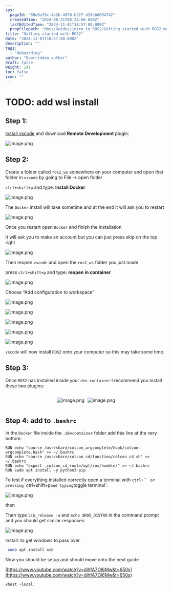 ```yaml
---
sys:
  pageId: "89e0a78c-4e2b-4070-b327-d28cb0694742"
  createdTime: "2024-08-21T00:24:00.000Z"
  lastEditedTime: "2024-11-01T18:57:00.000Z"
  propFilepath: "docs/Guides/intro_to_ROS2/Getting started with ROS2.md"
title: "Getting started with ROS2"
date: "2024-11-01T18:57:00.000Z"
description: ""
tags:
  - "Onboarding"
author: "Overridden author"
draft: false
weight: 141
toc: false
icon: ""
---
```


# TODO: add wsl install

## Step 1:

[Install vscode](https://code.visualstudio.com/download) and download **Remote Development** plugin:

![image.png](https://prod-files-secure.s3.us-west-2.amazonaws.com/d518164a-d88e-44d1-a4ee-3adb3bd8bce0/efb52993-1881-4a40-b95e-6f020334f022/image.png?X-Amz-Algorithm=AWS4-HMAC-SHA256&X-Amz-Content-Sha256=UNSIGNED-PAYLOAD&X-Amz-Credential=ASIAZI2LB466RJTLVFTP%2F20250204%2Fus-west-2%2Fs3%2Faws4_request&X-Amz-Date=20250204T190114Z&X-Amz-Expires=3600&X-Amz-Security-Token=IQoJb3JpZ2luX2VjEBsaCXVzLXdlc3QtMiJHMEUCIQDzsObUefX%2FilsgpDBM5FsHJNlCL%2FJD8Nwgb8qNI6lKXgIgRIeUvKlu1ypOBINimMfQDeBOwIP1jgVwiXpId%2F%2F9vFIq%2FwMINBAAGgw2Mzc0MjMxODM4MDUiDGVIf7vZzGTBp2clLircAy%2FaWndn8rM0SaCgQytIHcmDr3%2BtXWw6H4TfVcLnfMBqXoJjXjUdlZYo7J%2BLNE5NDyYpw2R4nDAgu%2BIOMlf37xGM%2B5QVhVKLcl%2B5ivyMGfCFdWzdiH%2FyOIeo4zYTxufKy9UDcOVKVE8x%2BcQto%2Fs452leIt5GEEx0F4UnmDk9NLJUCvEtMsls5%2B%2BS8GFJJqcLXHjMfnTkChiUzW79haNdy5o5t3ZElRCN%2FZHQIaRqphLgMWaYgknezgWniGHagNC%2BqFG3tdEdgGlih8JzXWRuPsuyiuv5uHLRjlIh2ByBYL0k9ickgzfBtlFnxB4ylenD1RMiUNP30uDvmJIrc5WSpKtmXUHL0gr63yMp4I0ioUAT4FkRmJ5MPj2KvAVEY6e4z%2BgWUHF2jA4xM%2B3h5K6xQCVi%2FhvIQvnNxfmKVmOlUZmC0qu0bPTdqY14ehOkfJKPmV14zA9Dm%2BoTom7661A9dfL5DHjQiFzIwP%2B6WAeRZosyo%2FFfyBse0UiDQVye9TpSJ81fsrhbz3jdU5K0M606H15Nd5kFA8%2B2TeC2tgasU%2FePThRHKqdh%2FUF0SVMb%2F5DHJzs9fFAJ%2FYQjSROMhurbjdhPfZ%2BgT32nSsy9BtiRRfKlrGYOl35toRq%2BiDYnMJ%2B%2Fib0GOqUB1PAWMEuvppQiii85JpPddQ0C%2BcYL2Z%2BezgZhlxCQ5qdZn040%2Fdp6BnuAh7lpd7WmGh34T7OAlDLtCxa25PFLgXuRHcCycg0ARiGu824qY%2FDYJjeAn4UMGC8YZ%2BFCgzAQH4e%2Bdecrjd3yQDcCSNv%2BQoIsSsUBSbqkIk6VyXlD07ZbTytq6l44VV0P%2FedggOCFhUGqTtq88yllWdw6cnnvpmJw5qcE&X-Amz-Signature=816f8d0f166c1ade94641da87626399457897693e698e171735e4f0d4bbf2790&X-Amz-SignedHeaders=host&x-id=GetObject)

## Step 2:

Create a folder called `ros2_ws` somewhere on your computer and open that folder in `vscode` by going to File → open folder 

`ctrl+shift+p` and type: **Install Docker**

![image.png](https://prod-files-secure.s3.us-west-2.amazonaws.com/d518164a-d88e-44d1-a4ee-3adb3bd8bce0/2269dc0e-1cd5-47ff-bceb-c04ad9b2eab0/image.png?X-Amz-Algorithm=AWS4-HMAC-SHA256&X-Amz-Content-Sha256=UNSIGNED-PAYLOAD&X-Amz-Credential=ASIAZI2LB466RJTLVFTP%2F20250204%2Fus-west-2%2Fs3%2Faws4_request&X-Amz-Date=20250204T190114Z&X-Amz-Expires=3600&X-Amz-Security-Token=IQoJb3JpZ2luX2VjEBsaCXVzLXdlc3QtMiJHMEUCIQDzsObUefX%2FilsgpDBM5FsHJNlCL%2FJD8Nwgb8qNI6lKXgIgRIeUvKlu1ypOBINimMfQDeBOwIP1jgVwiXpId%2F%2F9vFIq%2FwMINBAAGgw2Mzc0MjMxODM4MDUiDGVIf7vZzGTBp2clLircAy%2FaWndn8rM0SaCgQytIHcmDr3%2BtXWw6H4TfVcLnfMBqXoJjXjUdlZYo7J%2BLNE5NDyYpw2R4nDAgu%2BIOMlf37xGM%2B5QVhVKLcl%2B5ivyMGfCFdWzdiH%2FyOIeo4zYTxufKy9UDcOVKVE8x%2BcQto%2Fs452leIt5GEEx0F4UnmDk9NLJUCvEtMsls5%2B%2BS8GFJJqcLXHjMfnTkChiUzW79haNdy5o5t3ZElRCN%2FZHQIaRqphLgMWaYgknezgWniGHagNC%2BqFG3tdEdgGlih8JzXWRuPsuyiuv5uHLRjlIh2ByBYL0k9ickgzfBtlFnxB4ylenD1RMiUNP30uDvmJIrc5WSpKtmXUHL0gr63yMp4I0ioUAT4FkRmJ5MPj2KvAVEY6e4z%2BgWUHF2jA4xM%2B3h5K6xQCVi%2FhvIQvnNxfmKVmOlUZmC0qu0bPTdqY14ehOkfJKPmV14zA9Dm%2BoTom7661A9dfL5DHjQiFzIwP%2B6WAeRZosyo%2FFfyBse0UiDQVye9TpSJ81fsrhbz3jdU5K0M606H15Nd5kFA8%2B2TeC2tgasU%2FePThRHKqdh%2FUF0SVMb%2F5DHJzs9fFAJ%2FYQjSROMhurbjdhPfZ%2BgT32nSsy9BtiRRfKlrGYOl35toRq%2BiDYnMJ%2B%2Fib0GOqUB1PAWMEuvppQiii85JpPddQ0C%2BcYL2Z%2BezgZhlxCQ5qdZn040%2Fdp6BnuAh7lpd7WmGh34T7OAlDLtCxa25PFLgXuRHcCycg0ARiGu824qY%2FDYJjeAn4UMGC8YZ%2BFCgzAQH4e%2Bdecrjd3yQDcCSNv%2BQoIsSsUBSbqkIk6VyXlD07ZbTytq6l44VV0P%2FedggOCFhUGqTtq88yllWdw6cnnvpmJw5qcE&X-Amz-Signature=d6b03b5e740fb8e7630cf5b9b201dea832fa19ab22ab59c880db4f760b715abd&X-Amz-SignedHeaders=host&x-id=GetObject)

The `Docker` install will take sometime and at the end it will ask you to restart

![image.png](https://prod-files-secure.s3.us-west-2.amazonaws.com/d518164a-d88e-44d1-a4ee-3adb3bd8bce0/ed233f78-be33-4b1f-b89c-9c346c0e961e/image.png?X-Amz-Algorithm=AWS4-HMAC-SHA256&X-Amz-Content-Sha256=UNSIGNED-PAYLOAD&X-Amz-Credential=ASIAZI2LB466RJTLVFTP%2F20250204%2Fus-west-2%2Fs3%2Faws4_request&X-Amz-Date=20250204T190114Z&X-Amz-Expires=3600&X-Amz-Security-Token=IQoJb3JpZ2luX2VjEBsaCXVzLXdlc3QtMiJHMEUCIQDzsObUefX%2FilsgpDBM5FsHJNlCL%2FJD8Nwgb8qNI6lKXgIgRIeUvKlu1ypOBINimMfQDeBOwIP1jgVwiXpId%2F%2F9vFIq%2FwMINBAAGgw2Mzc0MjMxODM4MDUiDGVIf7vZzGTBp2clLircAy%2FaWndn8rM0SaCgQytIHcmDr3%2BtXWw6H4TfVcLnfMBqXoJjXjUdlZYo7J%2BLNE5NDyYpw2R4nDAgu%2BIOMlf37xGM%2B5QVhVKLcl%2B5ivyMGfCFdWzdiH%2FyOIeo4zYTxufKy9UDcOVKVE8x%2BcQto%2Fs452leIt5GEEx0F4UnmDk9NLJUCvEtMsls5%2B%2BS8GFJJqcLXHjMfnTkChiUzW79haNdy5o5t3ZElRCN%2FZHQIaRqphLgMWaYgknezgWniGHagNC%2BqFG3tdEdgGlih8JzXWRuPsuyiuv5uHLRjlIh2ByBYL0k9ickgzfBtlFnxB4ylenD1RMiUNP30uDvmJIrc5WSpKtmXUHL0gr63yMp4I0ioUAT4FkRmJ5MPj2KvAVEY6e4z%2BgWUHF2jA4xM%2B3h5K6xQCVi%2FhvIQvnNxfmKVmOlUZmC0qu0bPTdqY14ehOkfJKPmV14zA9Dm%2BoTom7661A9dfL5DHjQiFzIwP%2B6WAeRZosyo%2FFfyBse0UiDQVye9TpSJ81fsrhbz3jdU5K0M606H15Nd5kFA8%2B2TeC2tgasU%2FePThRHKqdh%2FUF0SVMb%2F5DHJzs9fFAJ%2FYQjSROMhurbjdhPfZ%2BgT32nSsy9BtiRRfKlrGYOl35toRq%2BiDYnMJ%2B%2Fib0GOqUB1PAWMEuvppQiii85JpPddQ0C%2BcYL2Z%2BezgZhlxCQ5qdZn040%2Fdp6BnuAh7lpd7WmGh34T7OAlDLtCxa25PFLgXuRHcCycg0ARiGu824qY%2FDYJjeAn4UMGC8YZ%2BFCgzAQH4e%2Bdecrjd3yQDcCSNv%2BQoIsSsUBSbqkIk6VyXlD07ZbTytq6l44VV0P%2FedggOCFhUGqTtq88yllWdw6cnnvpmJw5qcE&X-Amz-Signature=bda6817204794df122435775f64f889431593827aab8a9524bde5a547abf7d24&X-Amz-SignedHeaders=host&x-id=GetObject)

Once you restart open `Docker` and finish the installation

It will ask you to make an account but you can just press skip on the top right

![image.png](https://prod-files-secure.s3.us-west-2.amazonaws.com/d518164a-d88e-44d1-a4ee-3adb3bd8bce0/21010ad9-1659-4fd9-9f59-9932a09b2a3d/image.png?X-Amz-Algorithm=AWS4-HMAC-SHA256&X-Amz-Content-Sha256=UNSIGNED-PAYLOAD&X-Amz-Credential=ASIAZI2LB466RJTLVFTP%2F20250204%2Fus-west-2%2Fs3%2Faws4_request&X-Amz-Date=20250204T190114Z&X-Amz-Expires=3600&X-Amz-Security-Token=IQoJb3JpZ2luX2VjEBsaCXVzLXdlc3QtMiJHMEUCIQDzsObUefX%2FilsgpDBM5FsHJNlCL%2FJD8Nwgb8qNI6lKXgIgRIeUvKlu1ypOBINimMfQDeBOwIP1jgVwiXpId%2F%2F9vFIq%2FwMINBAAGgw2Mzc0MjMxODM4MDUiDGVIf7vZzGTBp2clLircAy%2FaWndn8rM0SaCgQytIHcmDr3%2BtXWw6H4TfVcLnfMBqXoJjXjUdlZYo7J%2BLNE5NDyYpw2R4nDAgu%2BIOMlf37xGM%2B5QVhVKLcl%2B5ivyMGfCFdWzdiH%2FyOIeo4zYTxufKy9UDcOVKVE8x%2BcQto%2Fs452leIt5GEEx0F4UnmDk9NLJUCvEtMsls5%2B%2BS8GFJJqcLXHjMfnTkChiUzW79haNdy5o5t3ZElRCN%2FZHQIaRqphLgMWaYgknezgWniGHagNC%2BqFG3tdEdgGlih8JzXWRuPsuyiuv5uHLRjlIh2ByBYL0k9ickgzfBtlFnxB4ylenD1RMiUNP30uDvmJIrc5WSpKtmXUHL0gr63yMp4I0ioUAT4FkRmJ5MPj2KvAVEY6e4z%2BgWUHF2jA4xM%2B3h5K6xQCVi%2FhvIQvnNxfmKVmOlUZmC0qu0bPTdqY14ehOkfJKPmV14zA9Dm%2BoTom7661A9dfL5DHjQiFzIwP%2B6WAeRZosyo%2FFfyBse0UiDQVye9TpSJ81fsrhbz3jdU5K0M606H15Nd5kFA8%2B2TeC2tgasU%2FePThRHKqdh%2FUF0SVMb%2F5DHJzs9fFAJ%2FYQjSROMhurbjdhPfZ%2BgT32nSsy9BtiRRfKlrGYOl35toRq%2BiDYnMJ%2B%2Fib0GOqUB1PAWMEuvppQiii85JpPddQ0C%2BcYL2Z%2BezgZhlxCQ5qdZn040%2Fdp6BnuAh7lpd7WmGh34T7OAlDLtCxa25PFLgXuRHcCycg0ARiGu824qY%2FDYJjeAn4UMGC8YZ%2BFCgzAQH4e%2Bdecrjd3yQDcCSNv%2BQoIsSsUBSbqkIk6VyXlD07ZbTytq6l44VV0P%2FedggOCFhUGqTtq88yllWdw6cnnvpmJw5qcE&X-Amz-Signature=92ef69827d484de937da6be112001dc4822beaa2bb25d0ee3002dae7b072b75c&X-Amz-SignedHeaders=host&x-id=GetObject)

Then reopen `vscode` and open the `ros2_ws` folder you just made

press `ctrl+shift+p` and type: **reopen in container**

![image.png](https://prod-files-secure.s3.us-west-2.amazonaws.com/d518164a-d88e-44d1-a4ee-3adb3bd8bce0/4e93b8c2-41ad-488c-8095-c74205196118/image.png?X-Amz-Algorithm=AWS4-HMAC-SHA256&X-Amz-Content-Sha256=UNSIGNED-PAYLOAD&X-Amz-Credential=ASIAZI2LB466RJTLVFTP%2F20250204%2Fus-west-2%2Fs3%2Faws4_request&X-Amz-Date=20250204T190114Z&X-Amz-Expires=3600&X-Amz-Security-Token=IQoJb3JpZ2luX2VjEBsaCXVzLXdlc3QtMiJHMEUCIQDzsObUefX%2FilsgpDBM5FsHJNlCL%2FJD8Nwgb8qNI6lKXgIgRIeUvKlu1ypOBINimMfQDeBOwIP1jgVwiXpId%2F%2F9vFIq%2FwMINBAAGgw2Mzc0MjMxODM4MDUiDGVIf7vZzGTBp2clLircAy%2FaWndn8rM0SaCgQytIHcmDr3%2BtXWw6H4TfVcLnfMBqXoJjXjUdlZYo7J%2BLNE5NDyYpw2R4nDAgu%2BIOMlf37xGM%2B5QVhVKLcl%2B5ivyMGfCFdWzdiH%2FyOIeo4zYTxufKy9UDcOVKVE8x%2BcQto%2Fs452leIt5GEEx0F4UnmDk9NLJUCvEtMsls5%2B%2BS8GFJJqcLXHjMfnTkChiUzW79haNdy5o5t3ZElRCN%2FZHQIaRqphLgMWaYgknezgWniGHagNC%2BqFG3tdEdgGlih8JzXWRuPsuyiuv5uHLRjlIh2ByBYL0k9ickgzfBtlFnxB4ylenD1RMiUNP30uDvmJIrc5WSpKtmXUHL0gr63yMp4I0ioUAT4FkRmJ5MPj2KvAVEY6e4z%2BgWUHF2jA4xM%2B3h5K6xQCVi%2FhvIQvnNxfmKVmOlUZmC0qu0bPTdqY14ehOkfJKPmV14zA9Dm%2BoTom7661A9dfL5DHjQiFzIwP%2B6WAeRZosyo%2FFfyBse0UiDQVye9TpSJ81fsrhbz3jdU5K0M606H15Nd5kFA8%2B2TeC2tgasU%2FePThRHKqdh%2FUF0SVMb%2F5DHJzs9fFAJ%2FYQjSROMhurbjdhPfZ%2BgT32nSsy9BtiRRfKlrGYOl35toRq%2BiDYnMJ%2B%2Fib0GOqUB1PAWMEuvppQiii85JpPddQ0C%2BcYL2Z%2BezgZhlxCQ5qdZn040%2Fdp6BnuAh7lpd7WmGh34T7OAlDLtCxa25PFLgXuRHcCycg0ARiGu824qY%2FDYJjeAn4UMGC8YZ%2BFCgzAQH4e%2Bdecrjd3yQDcCSNv%2BQoIsSsUBSbqkIk6VyXlD07ZbTytq6l44VV0P%2FedggOCFhUGqTtq88yllWdw6cnnvpmJw5qcE&X-Amz-Signature=2f15ef9fe5660443d903568b30df867ed2bab697f6557fc2a2625b2f49a3d9e2&X-Amz-SignedHeaders=host&x-id=GetObject)

Choose “Add configuration to workspace”

![image.png](https://prod-files-secure.s3.us-west-2.amazonaws.com/d518164a-d88e-44d1-a4ee-3adb3bd8bce0/9560b282-5060-4989-ba37-97e7b2c22476/image.png?X-Amz-Algorithm=AWS4-HMAC-SHA256&X-Amz-Content-Sha256=UNSIGNED-PAYLOAD&X-Amz-Credential=ASIAZI2LB466RJTLVFTP%2F20250204%2Fus-west-2%2Fs3%2Faws4_request&X-Amz-Date=20250204T190114Z&X-Amz-Expires=3600&X-Amz-Security-Token=IQoJb3JpZ2luX2VjEBsaCXVzLXdlc3QtMiJHMEUCIQDzsObUefX%2FilsgpDBM5FsHJNlCL%2FJD8Nwgb8qNI6lKXgIgRIeUvKlu1ypOBINimMfQDeBOwIP1jgVwiXpId%2F%2F9vFIq%2FwMINBAAGgw2Mzc0MjMxODM4MDUiDGVIf7vZzGTBp2clLircAy%2FaWndn8rM0SaCgQytIHcmDr3%2BtXWw6H4TfVcLnfMBqXoJjXjUdlZYo7J%2BLNE5NDyYpw2R4nDAgu%2BIOMlf37xGM%2B5QVhVKLcl%2B5ivyMGfCFdWzdiH%2FyOIeo4zYTxufKy9UDcOVKVE8x%2BcQto%2Fs452leIt5GEEx0F4UnmDk9NLJUCvEtMsls5%2B%2BS8GFJJqcLXHjMfnTkChiUzW79haNdy5o5t3ZElRCN%2FZHQIaRqphLgMWaYgknezgWniGHagNC%2BqFG3tdEdgGlih8JzXWRuPsuyiuv5uHLRjlIh2ByBYL0k9ickgzfBtlFnxB4ylenD1RMiUNP30uDvmJIrc5WSpKtmXUHL0gr63yMp4I0ioUAT4FkRmJ5MPj2KvAVEY6e4z%2BgWUHF2jA4xM%2B3h5K6xQCVi%2FhvIQvnNxfmKVmOlUZmC0qu0bPTdqY14ehOkfJKPmV14zA9Dm%2BoTom7661A9dfL5DHjQiFzIwP%2B6WAeRZosyo%2FFfyBse0UiDQVye9TpSJ81fsrhbz3jdU5K0M606H15Nd5kFA8%2B2TeC2tgasU%2FePThRHKqdh%2FUF0SVMb%2F5DHJzs9fFAJ%2FYQjSROMhurbjdhPfZ%2BgT32nSsy9BtiRRfKlrGYOl35toRq%2BiDYnMJ%2B%2Fib0GOqUB1PAWMEuvppQiii85JpPddQ0C%2BcYL2Z%2BezgZhlxCQ5qdZn040%2Fdp6BnuAh7lpd7WmGh34T7OAlDLtCxa25PFLgXuRHcCycg0ARiGu824qY%2FDYJjeAn4UMGC8YZ%2BFCgzAQH4e%2Bdecrjd3yQDcCSNv%2BQoIsSsUBSbqkIk6VyXlD07ZbTytq6l44VV0P%2FedggOCFhUGqTtq88yllWdw6cnnvpmJw5qcE&X-Amz-Signature=eb86188ed80d3125fe324cd1f173005ccc9292e9a977fffd6f65c398f17874f6&X-Amz-SignedHeaders=host&x-id=GetObject)

![image.png](https://prod-files-secure.s3.us-west-2.amazonaws.com/d518164a-d88e-44d1-a4ee-3adb3bd8bce0/2ee63f81-886b-48e8-a553-dc6e5eac99e4/image.png?X-Amz-Algorithm=AWS4-HMAC-SHA256&X-Amz-Content-Sha256=UNSIGNED-PAYLOAD&X-Amz-Credential=ASIAZI2LB466RJTLVFTP%2F20250204%2Fus-west-2%2Fs3%2Faws4_request&X-Amz-Date=20250204T190114Z&X-Amz-Expires=3600&X-Amz-Security-Token=IQoJb3JpZ2luX2VjEBsaCXVzLXdlc3QtMiJHMEUCIQDzsObUefX%2FilsgpDBM5FsHJNlCL%2FJD8Nwgb8qNI6lKXgIgRIeUvKlu1ypOBINimMfQDeBOwIP1jgVwiXpId%2F%2F9vFIq%2FwMINBAAGgw2Mzc0MjMxODM4MDUiDGVIf7vZzGTBp2clLircAy%2FaWndn8rM0SaCgQytIHcmDr3%2BtXWw6H4TfVcLnfMBqXoJjXjUdlZYo7J%2BLNE5NDyYpw2R4nDAgu%2BIOMlf37xGM%2B5QVhVKLcl%2B5ivyMGfCFdWzdiH%2FyOIeo4zYTxufKy9UDcOVKVE8x%2BcQto%2Fs452leIt5GEEx0F4UnmDk9NLJUCvEtMsls5%2B%2BS8GFJJqcLXHjMfnTkChiUzW79haNdy5o5t3ZElRCN%2FZHQIaRqphLgMWaYgknezgWniGHagNC%2BqFG3tdEdgGlih8JzXWRuPsuyiuv5uHLRjlIh2ByBYL0k9ickgzfBtlFnxB4ylenD1RMiUNP30uDvmJIrc5WSpKtmXUHL0gr63yMp4I0ioUAT4FkRmJ5MPj2KvAVEY6e4z%2BgWUHF2jA4xM%2B3h5K6xQCVi%2FhvIQvnNxfmKVmOlUZmC0qu0bPTdqY14ehOkfJKPmV14zA9Dm%2BoTom7661A9dfL5DHjQiFzIwP%2B6WAeRZosyo%2FFfyBse0UiDQVye9TpSJ81fsrhbz3jdU5K0M606H15Nd5kFA8%2B2TeC2tgasU%2FePThRHKqdh%2FUF0SVMb%2F5DHJzs9fFAJ%2FYQjSROMhurbjdhPfZ%2BgT32nSsy9BtiRRfKlrGYOl35toRq%2BiDYnMJ%2B%2Fib0GOqUB1PAWMEuvppQiii85JpPddQ0C%2BcYL2Z%2BezgZhlxCQ5qdZn040%2Fdp6BnuAh7lpd7WmGh34T7OAlDLtCxa25PFLgXuRHcCycg0ARiGu824qY%2FDYJjeAn4UMGC8YZ%2BFCgzAQH4e%2Bdecrjd3yQDcCSNv%2BQoIsSsUBSbqkIk6VyXlD07ZbTytq6l44VV0P%2FedggOCFhUGqTtq88yllWdw6cnnvpmJw5qcE&X-Amz-Signature=9ca770680a4e54b45a1ca5eaa25f50ec2975428eed796431dbf7bad7b2fb70ed&X-Amz-SignedHeaders=host&x-id=GetObject)

![image.png](https://prod-files-secure.s3.us-west-2.amazonaws.com/d518164a-d88e-44d1-a4ee-3adb3bd8bce0/ae1580b2-b048-407e-aed9-b584224a7a04/image.png?X-Amz-Algorithm=AWS4-HMAC-SHA256&X-Amz-Content-Sha256=UNSIGNED-PAYLOAD&X-Amz-Credential=ASIAZI2LB466RJTLVFTP%2F20250204%2Fus-west-2%2Fs3%2Faws4_request&X-Amz-Date=20250204T190114Z&X-Amz-Expires=3600&X-Amz-Security-Token=IQoJb3JpZ2luX2VjEBsaCXVzLXdlc3QtMiJHMEUCIQDzsObUefX%2FilsgpDBM5FsHJNlCL%2FJD8Nwgb8qNI6lKXgIgRIeUvKlu1ypOBINimMfQDeBOwIP1jgVwiXpId%2F%2F9vFIq%2FwMINBAAGgw2Mzc0MjMxODM4MDUiDGVIf7vZzGTBp2clLircAy%2FaWndn8rM0SaCgQytIHcmDr3%2BtXWw6H4TfVcLnfMBqXoJjXjUdlZYo7J%2BLNE5NDyYpw2R4nDAgu%2BIOMlf37xGM%2B5QVhVKLcl%2B5ivyMGfCFdWzdiH%2FyOIeo4zYTxufKy9UDcOVKVE8x%2BcQto%2Fs452leIt5GEEx0F4UnmDk9NLJUCvEtMsls5%2B%2BS8GFJJqcLXHjMfnTkChiUzW79haNdy5o5t3ZElRCN%2FZHQIaRqphLgMWaYgknezgWniGHagNC%2BqFG3tdEdgGlih8JzXWRuPsuyiuv5uHLRjlIh2ByBYL0k9ickgzfBtlFnxB4ylenD1RMiUNP30uDvmJIrc5WSpKtmXUHL0gr63yMp4I0ioUAT4FkRmJ5MPj2KvAVEY6e4z%2BgWUHF2jA4xM%2B3h5K6xQCVi%2FhvIQvnNxfmKVmOlUZmC0qu0bPTdqY14ehOkfJKPmV14zA9Dm%2BoTom7661A9dfL5DHjQiFzIwP%2B6WAeRZosyo%2FFfyBse0UiDQVye9TpSJ81fsrhbz3jdU5K0M606H15Nd5kFA8%2B2TeC2tgasU%2FePThRHKqdh%2FUF0SVMb%2F5DHJzs9fFAJ%2FYQjSROMhurbjdhPfZ%2BgT32nSsy9BtiRRfKlrGYOl35toRq%2BiDYnMJ%2B%2Fib0GOqUB1PAWMEuvppQiii85JpPddQ0C%2BcYL2Z%2BezgZhlxCQ5qdZn040%2Fdp6BnuAh7lpd7WmGh34T7OAlDLtCxa25PFLgXuRHcCycg0ARiGu824qY%2FDYJjeAn4UMGC8YZ%2BFCgzAQH4e%2Bdecrjd3yQDcCSNv%2BQoIsSsUBSbqkIk6VyXlD07ZbTytq6l44VV0P%2FedggOCFhUGqTtq88yllWdw6cnnvpmJw5qcE&X-Amz-Signature=ad015cce440b4139b86a4f1191af2a6eeee70b3af1ac622f4ae0a0336a028286&X-Amz-SignedHeaders=host&x-id=GetObject)

![image.png](https://prod-files-secure.s3.us-west-2.amazonaws.com/d518164a-d88e-44d1-a4ee-3adb3bd8bce0/53255b28-f75e-430f-b9e3-c0ac8577e42b/image.png?X-Amz-Algorithm=AWS4-HMAC-SHA256&X-Amz-Content-Sha256=UNSIGNED-PAYLOAD&X-Amz-Credential=ASIAZI2LB466RJTLVFTP%2F20250204%2Fus-west-2%2Fs3%2Faws4_request&X-Amz-Date=20250204T190114Z&X-Amz-Expires=3600&X-Amz-Security-Token=IQoJb3JpZ2luX2VjEBsaCXVzLXdlc3QtMiJHMEUCIQDzsObUefX%2FilsgpDBM5FsHJNlCL%2FJD8Nwgb8qNI6lKXgIgRIeUvKlu1ypOBINimMfQDeBOwIP1jgVwiXpId%2F%2F9vFIq%2FwMINBAAGgw2Mzc0MjMxODM4MDUiDGVIf7vZzGTBp2clLircAy%2FaWndn8rM0SaCgQytIHcmDr3%2BtXWw6H4TfVcLnfMBqXoJjXjUdlZYo7J%2BLNE5NDyYpw2R4nDAgu%2BIOMlf37xGM%2B5QVhVKLcl%2B5ivyMGfCFdWzdiH%2FyOIeo4zYTxufKy9UDcOVKVE8x%2BcQto%2Fs452leIt5GEEx0F4UnmDk9NLJUCvEtMsls5%2B%2BS8GFJJqcLXHjMfnTkChiUzW79haNdy5o5t3ZElRCN%2FZHQIaRqphLgMWaYgknezgWniGHagNC%2BqFG3tdEdgGlih8JzXWRuPsuyiuv5uHLRjlIh2ByBYL0k9ickgzfBtlFnxB4ylenD1RMiUNP30uDvmJIrc5WSpKtmXUHL0gr63yMp4I0ioUAT4FkRmJ5MPj2KvAVEY6e4z%2BgWUHF2jA4xM%2B3h5K6xQCVi%2FhvIQvnNxfmKVmOlUZmC0qu0bPTdqY14ehOkfJKPmV14zA9Dm%2BoTom7661A9dfL5DHjQiFzIwP%2B6WAeRZosyo%2FFfyBse0UiDQVye9TpSJ81fsrhbz3jdU5K0M606H15Nd5kFA8%2B2TeC2tgasU%2FePThRHKqdh%2FUF0SVMb%2F5DHJzs9fFAJ%2FYQjSROMhurbjdhPfZ%2BgT32nSsy9BtiRRfKlrGYOl35toRq%2BiDYnMJ%2B%2Fib0GOqUB1PAWMEuvppQiii85JpPddQ0C%2BcYL2Z%2BezgZhlxCQ5qdZn040%2Fdp6BnuAh7lpd7WmGh34T7OAlDLtCxa25PFLgXuRHcCycg0ARiGu824qY%2FDYJjeAn4UMGC8YZ%2BFCgzAQH4e%2Bdecrjd3yQDcCSNv%2BQoIsSsUBSbqkIk6VyXlD07ZbTytq6l44VV0P%2FedggOCFhUGqTtq88yllWdw6cnnvpmJw5qcE&X-Amz-Signature=2af71a541ed313ac6d729dddf8da4589110dbcb12c570e87ca4994ca73905d4d&X-Amz-SignedHeaders=host&x-id=GetObject)

![image.png](https://prod-files-secure.s3.us-west-2.amazonaws.com/d518164a-d88e-44d1-a4ee-3adb3bd8bce0/7c562767-5af9-4ffb-97d1-327bcdf4ee00/image.png?X-Amz-Algorithm=AWS4-HMAC-SHA256&X-Amz-Content-Sha256=UNSIGNED-PAYLOAD&X-Amz-Credential=ASIAZI2LB466RJTLVFTP%2F20250204%2Fus-west-2%2Fs3%2Faws4_request&X-Amz-Date=20250204T190114Z&X-Amz-Expires=3600&X-Amz-Security-Token=IQoJb3JpZ2luX2VjEBsaCXVzLXdlc3QtMiJHMEUCIQDzsObUefX%2FilsgpDBM5FsHJNlCL%2FJD8Nwgb8qNI6lKXgIgRIeUvKlu1ypOBINimMfQDeBOwIP1jgVwiXpId%2F%2F9vFIq%2FwMINBAAGgw2Mzc0MjMxODM4MDUiDGVIf7vZzGTBp2clLircAy%2FaWndn8rM0SaCgQytIHcmDr3%2BtXWw6H4TfVcLnfMBqXoJjXjUdlZYo7J%2BLNE5NDyYpw2R4nDAgu%2BIOMlf37xGM%2B5QVhVKLcl%2B5ivyMGfCFdWzdiH%2FyOIeo4zYTxufKy9UDcOVKVE8x%2BcQto%2Fs452leIt5GEEx0F4UnmDk9NLJUCvEtMsls5%2B%2BS8GFJJqcLXHjMfnTkChiUzW79haNdy5o5t3ZElRCN%2FZHQIaRqphLgMWaYgknezgWniGHagNC%2BqFG3tdEdgGlih8JzXWRuPsuyiuv5uHLRjlIh2ByBYL0k9ickgzfBtlFnxB4ylenD1RMiUNP30uDvmJIrc5WSpKtmXUHL0gr63yMp4I0ioUAT4FkRmJ5MPj2KvAVEY6e4z%2BgWUHF2jA4xM%2B3h5K6xQCVi%2FhvIQvnNxfmKVmOlUZmC0qu0bPTdqY14ehOkfJKPmV14zA9Dm%2BoTom7661A9dfL5DHjQiFzIwP%2B6WAeRZosyo%2FFfyBse0UiDQVye9TpSJ81fsrhbz3jdU5K0M606H15Nd5kFA8%2B2TeC2tgasU%2FePThRHKqdh%2FUF0SVMb%2F5DHJzs9fFAJ%2FYQjSROMhurbjdhPfZ%2BgT32nSsy9BtiRRfKlrGYOl35toRq%2BiDYnMJ%2B%2Fib0GOqUB1PAWMEuvppQiii85JpPddQ0C%2BcYL2Z%2BezgZhlxCQ5qdZn040%2Fdp6BnuAh7lpd7WmGh34T7OAlDLtCxa25PFLgXuRHcCycg0ARiGu824qY%2FDYJjeAn4UMGC8YZ%2BFCgzAQH4e%2Bdecrjd3yQDcCSNv%2BQoIsSsUBSbqkIk6VyXlD07ZbTytq6l44VV0P%2FedggOCFhUGqTtq88yllWdw6cnnvpmJw5qcE&X-Amz-Signature=93911cc5c6908d78df7e14a9d594ad189eddf870f62f38ea30967dac8b138dec&X-Amz-SignedHeaders=host&x-id=GetObject)

`vscode` will now install `ROS2` onto your computer so this may take some time.

## Step 3:

Once `ROS2` has installed inside your `dev-container` I recommend you install these two plugins:

<div style="display: flex;flex-direction: row; column-gap:10px; max-width: 630px;justify-content: center;">
<div>

![image.png](https://prod-files-secure.s3.us-west-2.amazonaws.com/d518164a-d88e-44d1-a4ee-3adb3bd8bce0/3fc3d550-5a54-4ba1-ba6b-faa01cdb7369/image.png?X-Amz-Algorithm=AWS4-HMAC-SHA256&X-Amz-Content-Sha256=UNSIGNED-PAYLOAD&X-Amz-Credential=ASIAZI2LB466UVPBRZIL%2F20250204%2Fus-west-2%2Fs3%2Faws4_request&X-Amz-Date=20250204T190117Z&X-Amz-Expires=3600&X-Amz-Security-Token=IQoJb3JpZ2luX2VjEBsaCXVzLXdlc3QtMiJHMEUCIQDuF3RIQC0k6T772Z7xLkugNPo1Gq%2FNuPmraAT3E0fhRwIgTuczioO1lalbbL9PSU%2B71GRxPRLFVvJCd%2Blv3fHkXx4q%2FwMINBAAGgw2Mzc0MjMxODM4MDUiDIpJJurjOvMhxpaIsircA4JEer3DP6tZvf6Ib6xuM6%2FEzwQ%2FvkpbsrZyhYfC%2Fbmophis6IxR4EObq00lFR6ugG%2BtIiTiwvydKa1LyvjEhp%2Bawy63v%2BD26M8d0BJJbcMzTB68RNjFxG8tDKW0uoxdrFz91QKuLmpHcyh%2FP8ZaSYT73kVIdYZZMxH4K%2Fz0bnz0SWFNelpZFofCCJtO%2FpgAt3kk6rIBDxpgyGgX739ccF5rF4nkL%2BjzsMPfMxhjrXFgTw%2BKf3nUOtD3HdBCAmIXk%2F2cmogp9RqF6OsWL%2FVs4y%2BOB3xzeE0iLI%2FMyYiNdNF5XCF7e0yAI75nDauD5JYV3HwxwOeRrpHHEjjNJQ2Pned2oXkxMH%2FgI%2B1axcV%2FwWeaEW9IknJ6gPsNnQqPF3bIUcq1bavF87DZXgphdsYQZfL8W53IEbBRQRo4%2BU7znZmlyQw%2BgulfPClBtwUX1E%2Fmf7TebB7DzWkFouVuUnSN3qIp2j%2BY6fvqfS3kfpJ3Z1B8OT116qBadphOwxmHrTBZjywl414dlV8MeiXVFAiT9NCgN%2FwG%2Fo6GGWZdRj7JIdgfXpZXns69nPQ7xKhbD3ninw4IDxcmrGCKITaM%2FUB5PQApgDUgMa64kx7fojuqZPNql0eiZj2Qm6yiH3AOMPO%2Bib0GOqUBsKTOtSsiMFLdphofi8oiwXVgI0KMrHyp16uraII%2BscQmE5aI69VRcH1154tOALQVA2qlcLhCTvC4EiG115tQJdUBOxIAFqn7OBR6Ily27JY7TnlAb3Teqdgq%2BT2H1G1JoTSuosnXIWlcJqfzWoUCCFoLxigFOdp8cPhn9NH932DJDBMTghHZ9CewqoEiUL2b5rGHVDPO5EiQXUskPG9VNFoBLayD&X-Amz-Signature=f375d29cb59212d5c3ca5eba84ddacde02382cf9b0d20623b7713bc947fcc7e9&X-Amz-SignedHeaders=host&x-id=GetObject)

</div>
<div>

![image.png](https://prod-files-secure.s3.us-west-2.amazonaws.com/d518164a-d88e-44d1-a4ee-3adb3bd8bce0/d994cc66-13c2-4093-a5a3-f84cf4601a82/image.png?X-Amz-Algorithm=AWS4-HMAC-SHA256&X-Amz-Content-Sha256=UNSIGNED-PAYLOAD&X-Amz-Credential=ASIAZI2LB4665HNLV4M5%2F20250204%2Fus-west-2%2Fs3%2Faws4_request&X-Amz-Date=20250204T190117Z&X-Amz-Expires=3600&X-Amz-Security-Token=IQoJb3JpZ2luX2VjEBsaCXVzLXdlc3QtMiJHMEUCIDmqHv3LFiBgK1L%2FmcgJjcn5LoQRkxBOYMPSTmJO4iqrAiEA6ncAEpEYJ1Q6KYAjpIQdX0%2BEXBgIFoZNxbLNfK5z3nEq%2FwMINBAAGgw2Mzc0MjMxODM4MDUiDPL7%2FgqQFVqD%2B9IZ7yrcA3MGsd8NseQtTrolJEXAgeZlCVV%2FP12NuAeLqu6lPUuXBvggXFhvR959zW4pHRnzTC%2FZjgi4oU9y8oA1bJNZzmuO0VGXYUhe3aEs0itua8Yys%2FQrwlq8EDLgeZoEw88nmdrWmACrtg5JwIi8r9qWae88NEdkdun61XfOSwpaujNqsnzKak8OHKg6CqFDT5o4fZUnws77nR12NZ7UMHeNdeYkNhfjkoMpSDsaxazyWZH6IpxeclMi9%2FVf8yY2gHo9X3rInOhW6Q18MTmGdPExfnhWK0eBH2Evu8x06aOwuYTs%2Bh03DPWr8zpsMKtiirSqCoT9UHAPDfBko8Febrm9oFDe7JI1JkrE6uVvegwaY7kNhfLG%2FwCJbhcQLvMRFGh6Uqgu%2FvxNMVT93A91YKdoDJ470QT4mMmcT1%2Bd3OV4rxqgpdgehkae%2BN829Mrw8uZnHPBVwWKEW6%2BE%2BZ9zIHrGyZM9vUCVPcN2NwgaJpaA7O483Aap%2BAfU1l2SHDYYbQpING7cca2M3T6FDTOyTlIryrz%2BAvThRmg5eDe6%2Bm0LZanlOzQ%2Fmz2UB8A25yZ8jRoQHxpXYFoXtSGwmcs%2BHSwGs32oNa8Dfsr4VeVM%2FqE6slM6D9SVG%2BOK%2BDJVc6dgMKS%2Bib0GOqUBi7BrRx4%2BcBKxEmPnmZ55jYv8IFkiTcVJ9%2B4mtcuMqzvnF3j%2F4lhP%2B9%2B3qVbAnh8XcF4GT6faBY9xYvMGD9C8zfPkwJwiGXUA0Rj%2FGlYcL909sLLAVAwVwXa5B3TgOP1MbHV5a%2BqSwb0wnsF4U1rFKeVthf49M2k9YCKe2ZoEOmC8If%2BHWocfAXiv5d9%2B6yPqQXU1xPbsms5acK0vG7KBWMRGoAiA&X-Amz-Signature=64418c8b22e67734238fb37c3053d58758ab28142cedbbb2c6d5fc9e840e65fa&X-Amz-SignedHeaders=host&x-id=GetObject)

</div>
</div>

## Step 4: add to `.bashrc`

In the `Docker` file inside the `.devcontainer` folder add this line at the very bottom: 

```docker
RUN echo "source /usr/share/colcon_argcomplete/hook/colcon-argcomplete.bash" >> ~/.bashrc
RUN echo "source /usr/share/colcon_cd/function/colcon_cd.sh" >> ~/.bashrc
RUN echo "export _colcon_cd_root=/opt/ros/humble/" >> ~/.bashrc
RUN sudo apt install -y python3-pip 
```

To test if everything installed correctly open a terminal with `ctrl+`` or pressing `ctrl+shift+p` and typing `toggle terminal`:

![image.png](https://prod-files-secure.s3.us-west-2.amazonaws.com/d518164a-d88e-44d1-a4ee-3adb3bd8bce0/6a4943d8-b04e-4c02-9a58-775f3384d1a5/image.png?X-Amz-Algorithm=AWS4-HMAC-SHA256&X-Amz-Content-Sha256=UNSIGNED-PAYLOAD&X-Amz-Credential=ASIAZI2LB466RJTLVFTP%2F20250204%2Fus-west-2%2Fs3%2Faws4_request&X-Amz-Date=20250204T190114Z&X-Amz-Expires=3600&X-Amz-Security-Token=IQoJb3JpZ2luX2VjEBsaCXVzLXdlc3QtMiJHMEUCIQDzsObUefX%2FilsgpDBM5FsHJNlCL%2FJD8Nwgb8qNI6lKXgIgRIeUvKlu1ypOBINimMfQDeBOwIP1jgVwiXpId%2F%2F9vFIq%2FwMINBAAGgw2Mzc0MjMxODM4MDUiDGVIf7vZzGTBp2clLircAy%2FaWndn8rM0SaCgQytIHcmDr3%2BtXWw6H4TfVcLnfMBqXoJjXjUdlZYo7J%2BLNE5NDyYpw2R4nDAgu%2BIOMlf37xGM%2B5QVhVKLcl%2B5ivyMGfCFdWzdiH%2FyOIeo4zYTxufKy9UDcOVKVE8x%2BcQto%2Fs452leIt5GEEx0F4UnmDk9NLJUCvEtMsls5%2B%2BS8GFJJqcLXHjMfnTkChiUzW79haNdy5o5t3ZElRCN%2FZHQIaRqphLgMWaYgknezgWniGHagNC%2BqFG3tdEdgGlih8JzXWRuPsuyiuv5uHLRjlIh2ByBYL0k9ickgzfBtlFnxB4ylenD1RMiUNP30uDvmJIrc5WSpKtmXUHL0gr63yMp4I0ioUAT4FkRmJ5MPj2KvAVEY6e4z%2BgWUHF2jA4xM%2B3h5K6xQCVi%2FhvIQvnNxfmKVmOlUZmC0qu0bPTdqY14ehOkfJKPmV14zA9Dm%2BoTom7661A9dfL5DHjQiFzIwP%2B6WAeRZosyo%2FFfyBse0UiDQVye9TpSJ81fsrhbz3jdU5K0M606H15Nd5kFA8%2B2TeC2tgasU%2FePThRHKqdh%2FUF0SVMb%2F5DHJzs9fFAJ%2FYQjSROMhurbjdhPfZ%2BgT32nSsy9BtiRRfKlrGYOl35toRq%2BiDYnMJ%2B%2Fib0GOqUB1PAWMEuvppQiii85JpPddQ0C%2BcYL2Z%2BezgZhlxCQ5qdZn040%2Fdp6BnuAh7lpd7WmGh34T7OAlDLtCxa25PFLgXuRHcCycg0ARiGu824qY%2FDYJjeAn4UMGC8YZ%2BFCgzAQH4e%2Bdecrjd3yQDcCSNv%2BQoIsSsUBSbqkIk6VyXlD07ZbTytq6l44VV0P%2FedggOCFhUGqTtq88yllWdw6cnnvpmJw5qcE&X-Amz-Signature=5ea0c1286e86965802f95c4d95e97690eb662aee986823ad5be33827624954ee&X-Amz-SignedHeaders=host&x-id=GetObject)

then 

Then type `lsb_release -a` and `echo $ROS_DISTRO` in the command prompt and you should get similar responses:

![image.png](https://prod-files-secure.s3.us-west-2.amazonaws.com/d518164a-d88e-44d1-a4ee-3adb3bd8bce0/3e635dec-a805-4e85-8b9e-d000e5b71a4e/image.png?X-Amz-Algorithm=AWS4-HMAC-SHA256&X-Amz-Content-Sha256=UNSIGNED-PAYLOAD&X-Amz-Credential=ASIAZI2LB466RJTLVFTP%2F20250204%2Fus-west-2%2Fs3%2Faws4_request&X-Amz-Date=20250204T190114Z&X-Amz-Expires=3600&X-Amz-Security-Token=IQoJb3JpZ2luX2VjEBsaCXVzLXdlc3QtMiJHMEUCIQDzsObUefX%2FilsgpDBM5FsHJNlCL%2FJD8Nwgb8qNI6lKXgIgRIeUvKlu1ypOBINimMfQDeBOwIP1jgVwiXpId%2F%2F9vFIq%2FwMINBAAGgw2Mzc0MjMxODM4MDUiDGVIf7vZzGTBp2clLircAy%2FaWndn8rM0SaCgQytIHcmDr3%2BtXWw6H4TfVcLnfMBqXoJjXjUdlZYo7J%2BLNE5NDyYpw2R4nDAgu%2BIOMlf37xGM%2B5QVhVKLcl%2B5ivyMGfCFdWzdiH%2FyOIeo4zYTxufKy9UDcOVKVE8x%2BcQto%2Fs452leIt5GEEx0F4UnmDk9NLJUCvEtMsls5%2B%2BS8GFJJqcLXHjMfnTkChiUzW79haNdy5o5t3ZElRCN%2FZHQIaRqphLgMWaYgknezgWniGHagNC%2BqFG3tdEdgGlih8JzXWRuPsuyiuv5uHLRjlIh2ByBYL0k9ickgzfBtlFnxB4ylenD1RMiUNP30uDvmJIrc5WSpKtmXUHL0gr63yMp4I0ioUAT4FkRmJ5MPj2KvAVEY6e4z%2BgWUHF2jA4xM%2B3h5K6xQCVi%2FhvIQvnNxfmKVmOlUZmC0qu0bPTdqY14ehOkfJKPmV14zA9Dm%2BoTom7661A9dfL5DHjQiFzIwP%2B6WAeRZosyo%2FFfyBse0UiDQVye9TpSJ81fsrhbz3jdU5K0M606H15Nd5kFA8%2B2TeC2tgasU%2FePThRHKqdh%2FUF0SVMb%2F5DHJzs9fFAJ%2FYQjSROMhurbjdhPfZ%2BgT32nSsy9BtiRRfKlrGYOl35toRq%2BiDYnMJ%2B%2Fib0GOqUB1PAWMEuvppQiii85JpPddQ0C%2BcYL2Z%2BezgZhlxCQ5qdZn040%2Fdp6BnuAh7lpd7WmGh34T7OAlDLtCxa25PFLgXuRHcCycg0ARiGu824qY%2FDYJjeAn4UMGC8YZ%2BFCgzAQH4e%2Bdecrjd3yQDcCSNv%2BQoIsSsUBSbqkIk6VyXlD07ZbTytq6l44VV0P%2FedggOCFhUGqTtq88yllWdw6cnnvpmJw5qcE&X-Amz-Signature=041edea1397cff1d7c0e55c0c38c1f73953f47945123fc96a973e4760a47cc59&X-Amz-SignedHeaders=host&x-id=GetObject)

Install:  to get windows to pass over

```bash
 sudo apt install xcb
```

Now you should be setup and should move onto the next guide 

[https://www.youtube.com/watch?v=dihfA7Ol6Mw&t=650s](https://www.youtube.com/watch?v=dihfA7Ol6Mw&t=650s)

```python
xhost +local:
```
